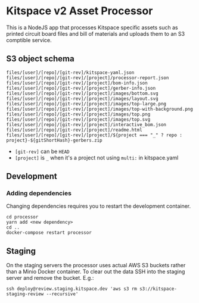 # Kitspace v2 Asset Processor

This is a NodeJS app that processes Kitspace specific assets such as printed
circuit board files and bill of materials and uploads them to an S3 comptible
service.


## S3 object schema

```
files/[user]/[repo]/[git-rev]/kitspace-yaml.json
files/[user]/[repo]/[git-rev]/[project]/processor-report.json
files/[user]/[repo]/[git-rev]/[project]/bom-info.json
files/[user]/[repo]/[git-rev]/[project]/gerber-info.json
files/[user]/[repo]/[git-rev]/[project]/images/bottom.svg
files/[user]/[repo]/[git-rev]/[project]/images/layout.svg
files/[user]/[repo]/[git-rev]/[project]/images/top-large.png
files/[user]/[repo]/[git-rev]/[project]/images/top-with-background.png
files/[user]/[repo]/[git-rev]/[project]/images/top.png
files/[user]/[repo]/[git-rev]/[project]/images/top.svg
files/[user]/[repo]/[git-rev]/[project]/interactive_bom.json
files/[user]/[repo]/[git-rev]/[project]/readme.html
files/[user]/[repo]/[git-rev]/[project]/${project === "_" ? repo : project}-${gitShortHash}-gerbers.zip
```

- `[git-rev]` can be `HEAD`
- `[project]` is `_` when it's a project not using `multi:` in kitspace.yaml



## Development

###  Adding dependencies

Changing dependencies requires you to restart the development container.

```
cd processor
yarn add <new dependency>
cd ..
docker-compose restart processor
```


## Staging

On the staging servers the processor uses actual AWS S3 buckets rather than a
Minio Docker container. To clear out the data SSH into the staging server and
remove the bucket. E.g.:

```
ssh deploy@review.staging.kitspace.dev 'aws s3 rm s3://kitspace-staging-review --recursive'
```
